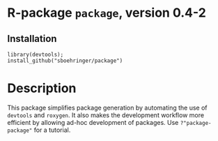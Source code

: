 # R-package `package`, version 0.4-2
## Installation
```{r}
library(devtools);
install_github("sboehringer/package")
```

# Description
This package simplifies package generation by automating the use of `devtools` and `roxygen`. It also makes the development workflow more efficient by allowing ad-hoc development of packages. Use `?"package-package"` for a tutorial.